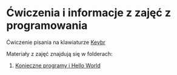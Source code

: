 # Ćwiczenia i informacje z zajęć z programowania

Ćwiczenie pisania na klawiaturze [Keybr](keybr.com)

Materiały z zajęć znajdują się w folderach:
1. [Konieczne programy i Hello World](github.com/micouy/zajecia/tree/master/lekcja-1)
